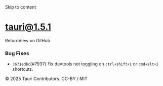 Skip to content
# tauri@1.5.1
ReturnView on GitHub
### Bug Fixes
  * `3671edbc`(#7937) Fix devtools not toggling on `ctrl+shift+i` or `cmd+alt+i` shortcuts.


© 2025 Tauri Contributors. CC-BY / MIT
